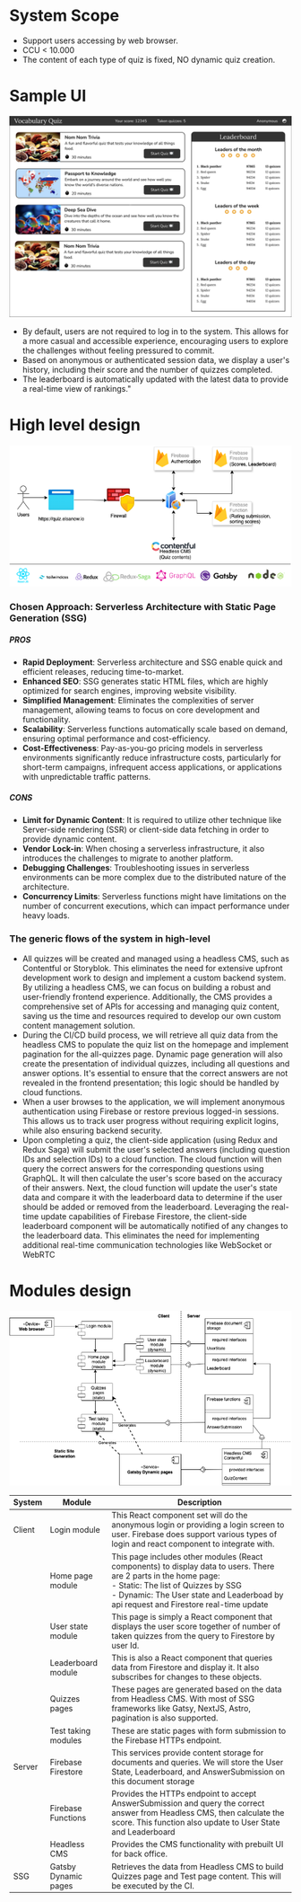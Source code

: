 # System Scope
- Support users accessing by web browser.
- CCU < 10.000
- The content of each type of quiz is fixed, NO dynamic quiz creation.

# Sample UI
![/UI Design.png](https://github.com/hnvcam/elsa-challenge/blob/main/UI%20Design.png)

- By default, users are not required to log in to the system. This allows for a more casual and accessible experience, encouraging users to explore the challenges without feeling pressured to commit.
- Based on anonymous or authenticated session data, we display a user's history, including their score and the number of quizzes completed.
- The leaderboard is automatically updated with the latest data to provide a real-time view of rankings."

# High level design
![High-level design](https://github.com/hnvcam/elsa-challenge/blob/main/Esla%20Tech%20Challenge-High-level.png)

### Chosen Approach: Serverless Architecture with Static Page Generation (SSG)
##### PROS
- **Rapid Deployment**: Serverless architecture and SSG enable quick and efficient releases, reducing time-to-market.
- **Enhanced SEO**: SSG generates static HTML files, which are highly optimized for search engines, improving website visibility.
- **Simplified Management**: Eliminates the complexities of server management, allowing teams to focus on core development and functionality.
- **Scalability**: Serverless functions automatically scale based on demand, ensuring optimal performance and cost-efficiency.
- **Cost-Effectiveness**: Pay-as-you-go pricing models in serverless environments significantly reduce infrastructure costs, particularly for short-term campaigns, infrequent access applications, or applications with unpredictable traffic patterns.

##### CONS
- **Limit for Dynamic Content**: It is required to utilize other technique like Server-side rendering (SSR) or client-side data fetching in order to provide dynamic content.
- **Vendor Lock-in**: When chosing a serverless infrastructure, it also introduces the challenges to migrate to another platform.
- **Debugging Challenges**: Troubleshooting issues in serverless environments can be more complex due to the distributed nature of the architecture.
- **Concurrency Limits**: Serverless functions might have limitations on the number of concurrent executions, which can impact performance under heavy loads.

### The generic flows of the system in high-level
- All quizzes will be created and managed using a headless CMS, such as Contentful or Storyblok. This eliminates the need for extensive upfront development work to design and implement a custom backend system.
By utilizing a headless CMS, we can focus on building a robust and user-friendly frontend experience. Additionally, the CMS provides a comprehensive set of APIs for accessing and managing quiz content, saving us the time and resources required to develop our own custom content management solution.
- During the CI/CD build process, we will retrieve all quiz data from the headless CMS to populate the quiz list on the homepage and implement pagination for the all-quizzes page.
Dynamic page generation will also create the presentation of individual quizzes, including all questions and answer options. It's essential to ensure that the correct answers are not revealed in the frontend presentation; this logic should be handled by cloud functions.
- When a user browses to the application, we will implement anonymous authentication using Firebase or restore previous logged-in sessions. This allows us to track user progress without requiring explicit logins, while also ensuring backend security.
- Upon completing a quiz, the client-side application (using Redux and Redux Saga) will submit the user's selected answers (including question IDs and selection IDs) to a cloud function.
The cloud function will then query the correct answers for the corresponding questions using GraphQL. It will then calculate the user's score based on the accuracy of their answers.
Next, the cloud function will update the user's state data and compare it with the leaderboard data to determine if the user should be added or removed from the leaderboard.
Leveraging the real-time update capabilities of Firebase Firestore, the client-side leaderboard component will be automatically notified of any changes to the leaderboard data. This eliminates the need for implementing additional real-time communication technologies like WebSocket or WebRTC

# Modules design
![module-design](https://github.com/hnvcam/elsa-challenge/blob/main/Esla%20Tech%20Challenge-Modules%20Design.png)

| System | Module | Description |
| --- | --- | --- |
| Client | Login module | This React component set will do the anonymous login or providing a login screen to user. Firebase does support various types of login and react component to integrate with. |
| | Home page module | This page includes other modules (React components) to display data to users. There are 2 parts in the home page: <br/>- Static: The list of Quizzes by SSG <br/>- Dynamic: The User state and Leaderboad by api request and Firestore real-time update |
| | User state module | This page is simply a React component that displays the user score together of number of taken quizzes from the query to Firestore by user Id. |
| | Leaderboard module | This is also a React component that queries data from Firestore and display it. It also subscribes for changes to these objects. |
| | Quizzes pages | These pages are generated based on the data from Headless CMS. With most of SSG frameworks like Gatsy, NextJS, Astro, pagination is also supported. |
| | Test taking modules | These are static pages with form submission to the Firebase HTTPs endpoint. |
| Server | Firebase Firestore | This services provide content storage for documents and queries. We will store the User State, Leaderboard, and AnswerSubmission on this document storage |
| | Firebase Functions | Provides the HTTPs endpoint to accept AnswerSubmission and query the correct answer from Headless CMS, then calculate the score. This function also update to User State and Leaderboard |
| | Headless CMS | Provides the CMS functionality with prebuilt UI for back office. |
| SSG | Gatsby Dynamic pages | Retrieves the data from Headless CMS to build Quizzes page and Test page content. This will be executed by the CI. |

  
